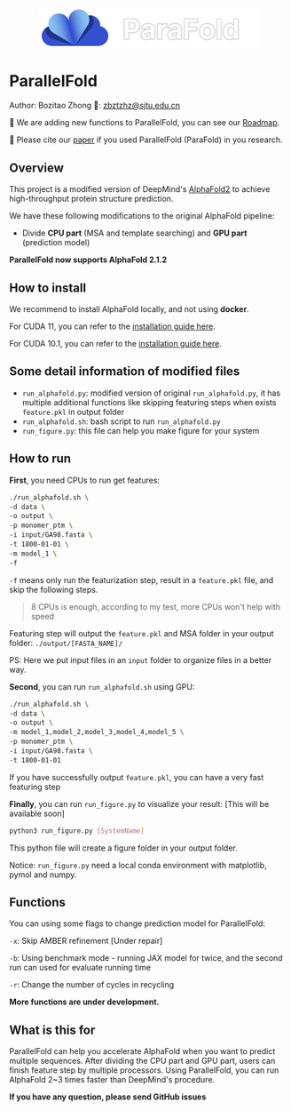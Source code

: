 <div align=center>
<img src="./docs/parafoldlogo.png" width="400" >
</div>

# ParallelFold

Author: Bozitao Zhong :postbox:: zbztzhz@sjtu.edu.cn

:station: We are adding new functions to ParallelFold, you can see our [Roadmap](https://trello.com/b/sAqBIxBC/parallelfold).

:bookmark_tabs: Please cite our [paper](https://arxiv.org/abs/2111.06340) if you used ParallelFold (ParaFold) in you research. 

## Overview

This project is a modified version of DeepMind's [AlphaFold2](https://github.com/deepmind/alphafold) to achieve high-throughput protein structure prediction. 

We have these following modifications to the original AlphaFold pipeline:

- Divide **CPU part** (MSA and template searching) and **GPU part** (prediction model)

**ParallelFold now supports AlphaFold 2.1.2**



## How to install 

We recommend to install AlphaFold locally, and not using **docker**.

For CUDA 11, you can refer to the [installation guide here](./docs/install.md).

For CUDA 10.1, you can refer to the [installation guide here](./docs/install_cuda10.md).



## Some detail information of modified files

- `run_alphafold.py`: modified version of original `run_alphafold.py`, it has multiple additional functions like skipping featuring steps when exists `feature.pkl` in output folder
- `run_alphafold.sh`: bash script to run `run_alphafold.py`
- `run_figure.py`: this file can help you make figure for your system



## How to run

**First**, you need CPUs to run get features:

```bash
./run_alphafold.sh \
-d data \
-o output \
-p monomer_ptm \
-i input/GA98.fasta \
-t 1800-01-01 \
-m model_1 \
-f

```

`-f` means only run the featurization step, result in a `feature.pkl` file, and skip the following steps.

>  8 CPUs is enough, according to my test, more CPUs won't help with speed

Featuring step will output the `feature.pkl`  and MSA folder in your output folder: `./output/[FASTA_NAME]/`

PS: Here we put input files in an `input` folder to organize files in a better way.



**Second**, you can run `run_alphafold.sh` using GPU:

```bash
./run_alphafold.sh \
-d data \
-o output \
-m model_1,model_2,model_3,model_4,model_5 \
-p monomer_ptm \
-i input/GA98.fasta \
-t 1800-01-01 

```

If you have successfully output `feature.pkl`, you can have a very fast featuring step



**Finally**, you can run `run_figure.py` to visualize your result: [This will be available soon]

```bash
python3 run_figure.py [SystemName]
```

This python file will create a figure folder in your output folder.

Notice: `run_figure.py` need a local conda environment with matplotlib, pymol and numpy.



## Functions

You can using some flags to change prediction model for ParallelFold:

`-x`: Skip AMBER refinement [Under repair]

`-b`: Using benchmark mode - running JAX model for twice, and the second run can used for evaluate running time

`-r`: Change the number of cycles in recycling

**More functions are under development.**



## What is this for

ParallelFold can help you accelerate AlphaFold when you want to predict multiple sequences. After dividing the CPU part and GPU part, users can finish feature step by multiple processors. Using ParallelFold, you can run AlphaFold 2~3 times faster than DeepMind's procedure. 

**If you have any question, please send GitHub issues**







